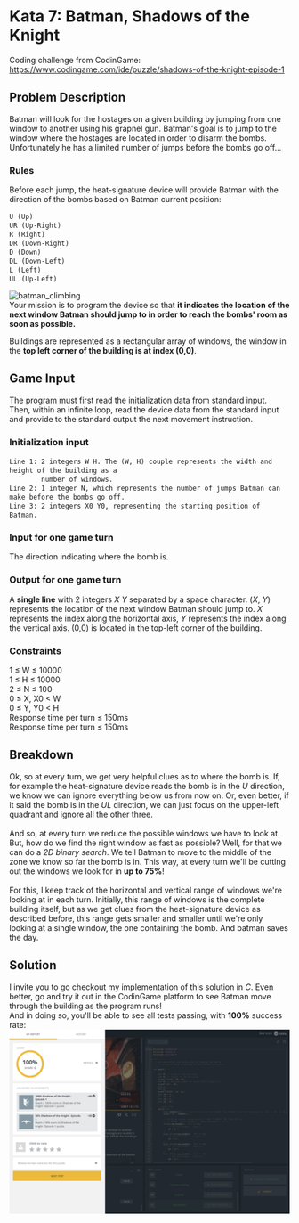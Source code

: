 # Kata 7: Batman, Shadows of the Knight
Coding challenge from CodinGame: https://www.codingame.com/ide/puzzle/shadows-of-the-knight-episode-1

## Problem Description
Batman will look for the hostages on a given building by jumping from one window to another using his grapnel gun. Batman's goal is to jump to the window where the hostages are located in order to disarm the bombs. Unfortunately he has a limited number of jumps before the bombs go off...

### Rules
Before each jump, the heat-signature device will provide Batman with the direction of the bombs based on Batman current position:
```
U (Up)
UR (Up-Right)
R (Right)
DR (Down-Right)
D (Down)
DL (Down-Left)
L (Left)
UL (Up-Left)
```
![batman_climbing](https://www.codingame.com/fileservlet?id=1429015102200) <br/>
Your mission is to program the device so that **it indicates the location of the next window Batman should jump to in order to reach the bombs' room as soon as possible.** <br/>

Buildings are represented as a rectangular array of windows, the window in the **top left corner of the building is at index (0,0)**.

## Game Input
The program must first read the initialization data from standard input. Then, within an infinite loop, read the device data from the standard input and provide to the standard output the next movement instruction.

### Initialization input
```
Line 1: 2 integers W H. The (W, H) couple represents the width and height of the building as a
        number of windows.
Line 2: 1 integer N, which represents the number of jumps Batman can make before the bombs go off.
Line 3: 2 integers X0 Y0, representing the starting position of Batman.
```
### Input for one game turn
The direction indicating where the bomb is.
### Output for one game turn
A **single line** with 2 integers *X* *Y* separated by a space character. (*X*, *Y*) represents the location of the next window Batman should jump to. *X* represents the index along the horizontal axis, *Y* represents the index along the vertical axis. (0,0) is located in the top-left corner of the building.

### Constraints
1 ≤ W ≤ 10000 <br/>
1 ≤ H ≤ 10000 <br/>
2 ≤ N ≤ 100 <br/>
0 ≤ X, X0 < W <br/>
0 ≤ Y, Y0 < H <br/>
Response time per turn ≤ 150ms <br/>
Response time per turn ≤ 150ms <br/>

## Breakdown
Ok, so at every turn, we get very helpful clues as to where the bomb is. If, for example the heat-signature device reads the bomb is in the *U* direction, we know we can ignore everything below us from now on. Or, even better, if it said the bomb is in the *UL* direction, we can just focus on the upper-left quadrant and ignore all the other three.<br/>
<br/>
And so, at every turn we reduce the possible windows we have to look at. But, how do we find the right window as fast as possible? Well, for that we can do a *2D binary search*. We tell Batman to move to the middle of the zone we know so far the bomb is in. This way, at every turn we'll be cutting out the windows we look for in **up to 75%**!<br/>
</br>
For this, I keep track of the horizontal and vertical range of windows we're looking at in each turn. Initially, this range of windows is the complete building itself, but as we get clues from the heat-signature device as described before, this range gets smaller and smaller until we're only looking at a single window, the one containing the bomb. And batman saves the day.

## Solution
I invite you to go checkout my implementation of this solution in *C*. Even better, go and try it out in the CodinGame platform to see Batman move through the building as the program runs!<br/>
And in doing so, you'll be able to see all tests passing, with **100%** success rate:<br/>
![tests_passing](img/tests_passing.png)
